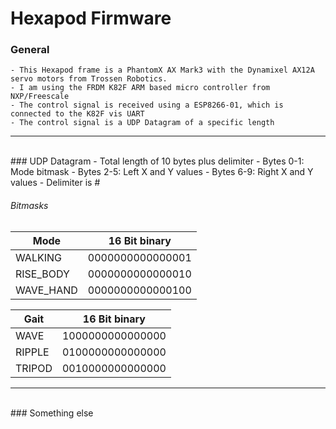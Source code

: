 # Hexapod Firmware

### General
    - This Hexapod frame is a PhantomX AX Mark3 with the Dynamixel AX12A servo motors from Trossen Robotics.
    - I am using the FRDM K82F ARM based micro controller from NXP/Freescale
    - The control signal is received using a ESP8266-01, which is connected to the K82F vis UART
    - The control signal is a UDP Datagram of a specific length
  ----
  <br>
### UDP Datagram
    - Total length of 10 bytes plus delimiter
    - Bytes 0-1: Mode bitmask
    - Bytes 2-5: Left X and Y values
    - Bytes 6-9: Right X and Y values
    - Delimiter is #

###### Bitmasks
Mode|16 Bit binary  
--|--
  WALKING|0000000000000001
  RISE_BODY|0000000000000010
  WAVE_HAND|0000000000000100

Gait|16 Bit binary  
--|--
  WAVE|1000000000000000
  RIPPLE|0100000000000000
  TRIPOD|0010000000000000
----
<br>
### Something else
